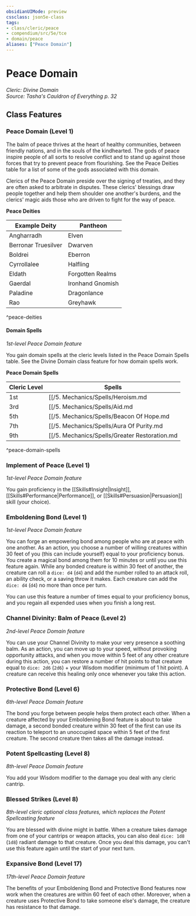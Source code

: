 ```yaml
---
obsidianUIMode: preview
cssclass: json5e-class
tags:
- class/cleric/peace
- compendium/src/5e/tce
- domain/peace
aliases: ["Peace Domain"]
---
```

# Peace Domain
*Cleric: Divine Domain*  
*Source: Tasha's Cauldron of Everything p. 32*  


## Class Features

### Peace Domain (Level 1)

The balm of peace thrives at the heart of healthy communities, between friendly nations, and in the souls of the kindhearted. The gods of peace inspire people of all sorts to resolve conflict and to stand up against those forces that try to prevent peace from flourishing. See the Peace Deities table for a list of some of the gods associated with this domain.

Clerics of the Peace Domain preside over the signing of treaties, and they are often asked to arbitrate in disputes. These clerics' blessings draw people together and help them shoulder one another's burdens, and the clerics' magic aids those who are driven to fight for the way of peace.

**Peace Deities**

| Example Deity | Pantheon |
|---------------|----------|
| Angharradh | Elven |
| Berronar Truesilver | Dwarven |
| Boldrei | Eberron |
| Cyrrollalee | Halfling |
| Eldath | Forgotten Realms |
| Gaerdal | Ironhand Gnomish |
| Paladine | Dragonlance |
| Rao | Greyhawk |
^peace-deities

#### Domain Spells

_1st-level Peace Domain feature_

You gain domain spells at the cleric levels listed in the Peace Domain Spells table. See the Divine Domain class feature for how domain spells work.

**Peace Domain Spells**

| Cleric Level | Spells |
|--------------|--------|
| 1st | [[/5. Mechanics/Spells/Heroism.md|heroism]], [[/5. Mechanics/Spells/Sanctuary.md|sanctuary]] |
| 3rd | [[/5. Mechanics/Spells/Aid.md|aid]], [[/5. Mechanics/Spells/Warding Bond.md|warding bond]] |
| 5th | [[/5. Mechanics/Spells/Beacon Of Hope.md|beacon of hope]], [[/5. Mechanics/Spells/Sending.md|sending]] |
| 7th | [[/5. Mechanics/Spells/Aura Of Purity.md|aura of purity]], [[/5. Mechanics/Spells/Otilukes Resilient Sphere.md|Otiluke's resilient sphere]] |
| 9th | [[/5. Mechanics/Spells/Greater Restoration.md|greater restoration]], [[/5. Mechanics/Spells/Rarys Telepathic Bond.md|Rary's telepathic bond]] |
^peace-domain-spells

### Implement of Peace (Level 1)

_1st-level Peace Domain feature_

You gain proficiency in the [[Skills#Insight|Insight]], [[Skills#Performance|Performance]], or [[Skills#Persuasion|Persuasion]] skill (your choice).

### Emboldening Bond (Level 1)

_1st-level Peace Domain feature_

You can forge an empowering bond among people who are at peace with one another. As an action, you choose a number of willing creatures within 30 feet of you (this can include yourself) equal to your proficiency bonus. You create a magical bond among them for 10 minutes or until you use this feature again. While any bonded creature is within 30 feet of another, the creature can roll a `dice: d4` (`d4`) and add the number rolled to an attack roll, an ability check, or a saving throw it makes. Each creature can add the `dice: d4` (`d4`) no more than once per turn.

You can use this feature a number of times equal to your proficiency bonus, and you regain all expended uses when you finish a long rest.

### Channel Divinity: Balm of Peace (Level 2)

_2nd-level Peace Domain feature_

You can use your Channel Divinity to make your very presence a soothing balm. As an action, you can move up to your speed, without provoking opportunity attacks, and when you move within 5 feet of any other creature during this action, you can restore a number of hit points to that creature equal to `dice: 2d6` (`2d6`) + your Wisdom modifier (minimum of 1 hit point). A creature can receive this healing only once whenever you take this action.

### Protective Bond (Level 6)

_6th-level Peace Domain feature_

The bond you forge between people helps them protect each other. When a creature affected by your Emboldening Bond feature is about to take damage, a second bonded creature within 30 feet of the first can use its reaction to teleport to an unoccupied space within 5 feet of the first creature. The second creature then takes all the damage instead.

### Potent Spellcasting (Level 8)

_8th-level Peace Domain feature_

You add your Wisdom modifier to the damage you deal with any cleric cantrip.

### Blessed Strikes (Level 8)

_8th-level cleric optional class features, which replaces the Potent Spellcasting feature_

You are blessed with divine might in battle. When a creature takes damage from one of your cantrips or weapon attacks, you can also deal `dice: 1d8` (`1d8`) radiant damage to that creature. Once you deal this damage, you can't use this feature again until the start of your next turn.

### Expansive Bond (Level 17)

_17th-level Peace Domain feature_

The benefits of your Emboldening Bond and Protective Bond features now work when the creatures are within 60 feet of each other. Moreover, when a creature uses Protective Bond to take someone else's damage, the creature has resistance to that damage.